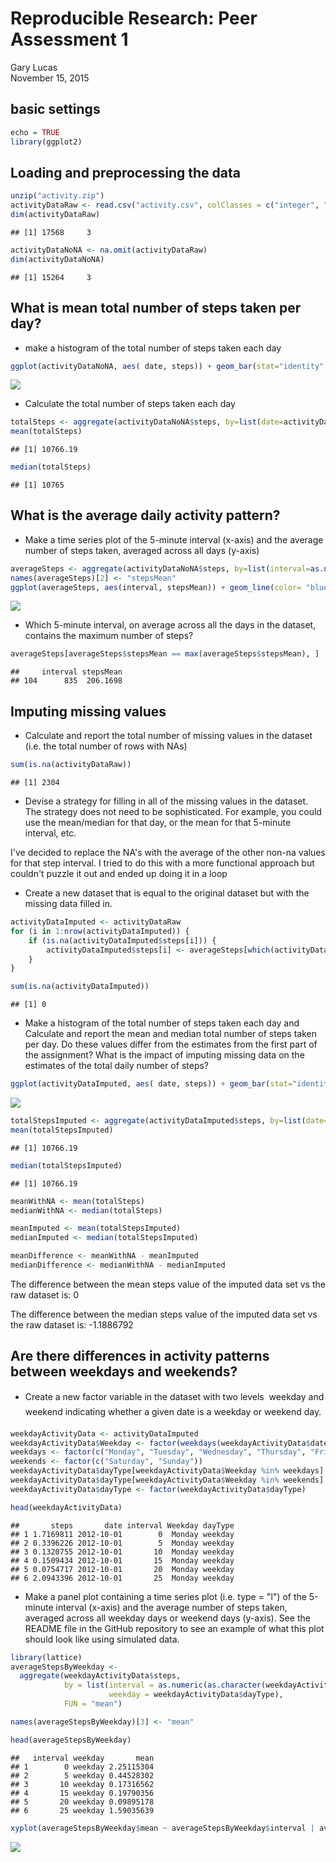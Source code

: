 # Reproducible Research: Peer Assessment 1
Gary Lucas  
November 15, 2015  
## basic settings

```r
echo = TRUE 
library(ggplot2)
```


## Loading and preprocessing the data

```r
unzip("activity.zip")
activityDataRaw <- read.csv("activity.csv", colClasses = c("integer", "Date","factor" ))
dim(activityDataRaw)
```

```
## [1] 17568     3
```

```r
activityDataNoNA <- na.omit(activityDataRaw)
dim(activityDataNoNA)
```

```
## [1] 15264     3
```

## What is mean total number of steps taken per day?
* make a histogram of the total number of steps taken each day

```r
ggplot(activityDataNoNA, aes( date, steps)) + geom_bar(stat="identity", color="blue", fill="blue", width=0.75) + labs(title="Histogram of total steps taken each day")
```

![](PA1_template_files/figure-html/unnamed-chunk-3-1.png) 
* Calculate the total number of steps taken each day

```r
totalSteps <- aggregate(activityDataNoNA$steps, by=list(date=activityDataNoNA$date), FUN="sum")$x
mean(totalSteps)
```

```
## [1] 10766.19
```

```r
median(totalSteps)
```

```
## [1] 10765
```

## What is the average daily activity pattern?
* Make a time series plot of the 5-minute interval (x-axis) and the average number of steps taken, averaged across all days (y-axis)


```r
averageSteps <- aggregate(activityDataNoNA$steps, by=list(interval=as.numeric(as.character(activityDataNoNA$interval))), FUN="mean")
names(averageSteps)[2] <- "stepsMean"
ggplot(averageSteps, aes(interval, stepsMean)) + geom_line(color= "blue") + labs(title="Average steps taken", x="5 minute intervals", y="Steps mean")
```

![](PA1_template_files/figure-html/unnamed-chunk-5-1.png) 

* Which 5-minute interval, on average across all the days in the dataset, contains the maximum number of steps?

```r
averageSteps[averageSteps$stepsMean == max(averageSteps$stepsMean), ]
```

```
##     interval stepsMean
## 104      835  206.1698
```


## Imputing missing values
* Calculate and report the total number of missing values in the dataset (i.e. the total number of rows with NAs)

```r
sum(is.na(activityDataRaw))
```

```
## [1] 2304
```
* Devise a strategy for filling in all of the missing values in the dataset. The strategy does not need to be sophisticated. For example, you could use the mean/median for that day, or the mean for that 5-minute interval, etc.

I've decided to replace the NA's with the average of the other non-na values for that step interval.  I tried to do this with a more functional approach but couldn't puzzle it out and ended up doing it in a loop

* Create a new dataset that is equal to the original dataset but with the missing data filled in.

```r
activityDataImputed <- activityDataRaw 
for (i in 1:nrow(activityDataImputed)) {
    if (is.na(activityDataImputed$steps[i])) {
        activityDataImputed$steps[i] <- averageSteps[which(activityDataImputed$interval[i] == averageSteps$interval), ]$stepsMean
    }
}

sum(is.na(activityDataImputed))
```

```
## [1] 0
```

* Make a histogram of the total number of steps taken each day and Calculate and report the mean and median total number of steps taken per day. Do these values differ from the estimates from the first part of the assignment? What is the impact of imputing missing data on the estimates of the total daily number of steps?


```r
ggplot(activityDataImputed, aes( date, steps)) + geom_bar(stat="identity", color="blue", fill="blue", width=0.75) + labs(title="Histogram of total steps taken each day (imputed data)")
```

![](PA1_template_files/figure-html/unnamed-chunk-9-1.png) 

```r
totalStepsImputed <- aggregate(activityDataImputed$steps, by=list(date=activityDataImputed$date), FUN="sum")$x
mean(totalStepsImputed)
```

```
## [1] 10766.19
```

```r
median(totalStepsImputed)
```

```
## [1] 10766.19
```

```r
meanWithNA <- mean(totalSteps)
medianWithNA <- median(totalSteps)

meanImputed <- mean(totalStepsImputed)
medianImputed <- median(totalStepsImputed)

meanDifference <- meanWithNA - meanImputed
medianDifference <- medianWithNA - medianImputed
```

The difference between the mean steps value of the imputed data set vs the raw dataset is: 0

The difference between the median steps value of the imputed data set vs the raw dataset is: -1.1886792



## Are there differences in activity patterns between weekdays and weekends?
* Create a new factor variable in the dataset with two levels  weekday and weekend indicating whether a given date is a weekday or weekend day.


```r
weekdayActivityData <- activityDataImputed
weekdayActivityData$Weekday <- factor(weekdays(weekdayActivityData$date))
weekdays <- factor(c("Monday", "Tuesday", "Wednesday", "Thursday", "Friday"))
weekends <- factor(c("Saturday", "Sunday"))
weekdayActivityData$dayType[weekdayActivityData$Weekday %in% weekdays] <- "weekday"
weekdayActivityData$dayType[weekdayActivityData$Weekday %in% weekends] <- "weekend"
weekdayActivityData$dayType <- factor(weekdayActivityData$dayType)

head(weekdayActivityData)
```

```
##       steps       date interval Weekday dayType
## 1 1.7169811 2012-10-01        0  Monday weekday
## 2 0.3396226 2012-10-01        5  Monday weekday
## 3 0.1320755 2012-10-01       10  Monday weekday
## 4 0.1509434 2012-10-01       15  Monday weekday
## 5 0.0754717 2012-10-01       20  Monday weekday
## 6 2.0943396 2012-10-01       25  Monday weekday
```

* Make a panel plot containing a time series plot (i.e. type = "l") of the 5-minute interval (x-axis) and the average number of steps taken, averaged across all weekday days or weekend days (y-axis). See the README file in the GitHub repository to see an example of what this plot should look like using simulated data.


```r
library(lattice)
averageStepsByWeekday <- 
  aggregate(weekdayActivityData$steps, 
            by = list(interval = as.numeric(as.character(weekdayActivityData$interval)) ,
                      weekday = weekdayActivityData$dayType), 
            FUN = "mean")

names(averageStepsByWeekday)[3] <- "mean"

head(averageStepsByWeekday)
```

```
##   interval weekday       mean
## 1        0 weekday 2.25115304
## 2        5 weekday 0.44528302
## 3       10 weekday 0.17316562
## 4       15 weekday 0.19790356
## 5       20 weekday 0.09895178
## 6       25 weekday 1.59035639
```

```r
xyplot(averageStepsByWeekday$mean ~ averageStepsByWeekday$interval | averageStepsByWeekday$weekday, layout = c(1,2), type="l")
```

![](PA1_template_files/figure-html/unnamed-chunk-11-1.png) 


